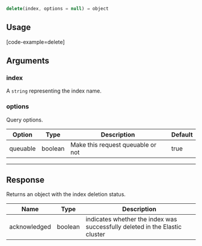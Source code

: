 ``` javascript
delete(index, options = null) ⇒ object
```

## Usage

[code-example=delete]

## Arguments

### index

A `string` representing the index name.

### options

Query options.

| Option   | Type    | Description                       | Default |
| -------- | ------- | --------------------------------- | ------- |
| queuable | boolean | Make this request queuable or not | true    |

---

## Response

Returns an object with the index deletion status.

| Name | Type | Description
|------|------|-------------
| acknowledged | boolean | indicates whether the index was successfully deleted in the Elastic cluster
